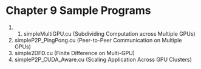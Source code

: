 # Chapter 9 Sample Programs

1. 1. simpleMultiGPU.cu (Subdividing Computation across Multiple GPUs)
2. simpleP2P_PingPong.cu (Peer-to-Peer Communication on Multiple GPUs)
3. simple2DFD.cu (Finite Difference on Multi-GPU)
4. simpleP2P_CUDA_Aware.cu (Scaling Application Across GPU Clusters)